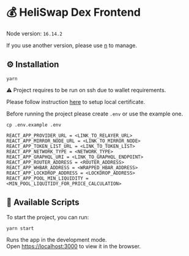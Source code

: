# 💰 HeliSwap Dex Frontend

Node version: `16.14.2`

If you use another version, please use [n](https://github.com/tj/n) to manage.

## ⚙️ Installation

```
yarn
```

⚠️ Project requires to be run on ssh due to wallet requirements.

Please follow instruction [here](https://www.freecodecamp.org/news/how-to-set-up-https-locally-with-create-react-app/) to setup local certificate.

Before running the project please create `.env` or use the example one.

```shell
cp .env.example .env
```

```
REACT_APP_PROVIDER_URL = <LINK_TO_RELAYER_URL>
REACT_APP_MIRROR_NODE_URL = <LINK_TO_MIRROR_NODE>
REACT_APP_TOKEN_LIST_URL = <LINK_TO_TOKEN_LIST>
REACT_APP_NETWORK_TYPE = <NETWORK_TYPE>
REACT_APP_GRAPHQL_URI = <LINK_TO_GRAPHQL_ENDPOINT>
REACT_APP_ROUTER_ADDRESS = <ROUTER_ADDRESS>
REACT_APP_WHBAR_ADDRESS = <WRAPPED_HBAR_ADDRESS>
REACT_APP_LOCKDROP_ADDRESS = <LOCKDROP_ADDRESS>
REACT_APP_POOL_MIN_LIQUIDITY = <MIN_POOL_LIQUITIDY_FOR_PRICE_CALCULATION>
```

## 🚀 Available Scripts

To start the project, you can run:

```
yarn start
```

Runs the app in the development mode.\
Open [https://localhost:3000](https://localhost:3000) to view it in the browser.
